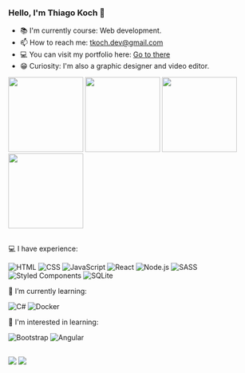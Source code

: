 ### Hello, I'm Thiago Koch 👋

- 📚 I'm currently course: Web development.
- 📫 How to reach me: tkoch.dev@gmail.com
- 💻 You can visit my portfolio here: <a href="https://tkochdev.vercel.app/" alt="portfolio" target="_blank">Go to there</a>
- 😁 Curiosity: I'm also a graphic designer and video editor.

<div>
  <img height="150em" src="https://github-profile-summary-cards.vercel.app/api/cards/profile-details?username=tkoch97&theme=tokyonight"/>
  <img height="150em" src="https://github-readme-stats.vercel.app/api?username=tkoch97&count_private=true&show_icons=true&theme=tokyonight">
  <img height="150em" src="https://github-readme-stats.vercel.app/api/top-langs/?username=tkoch97&layout=compact&theme=tokyonight">
  <img height="150em" src="https://github-readme-streak-stats.herokuapp.com/?user=tkoch97&theme=tokyonight"/>
</div>

<br/>

<p>💻 I have experience:<p>
  <img src="https://go-skill-icons.vercel.app/api/icons?i=html" title='HTML'>
  <img src="https://go-skill-icons.vercel.app/api/icons?i=css" title='CSS'>
  <img src="https://go-skill-icons.vercel.app/api/icons?i=javascript" title='JavaScript'>
  <img src="https://go-skill-icons.vercel.app/api/icons?i=react" title='React'>
  <img src="https://go-skill-icons.vercel.app/api/icons?i=nodejs" title='Node.js'>
  <img src="https://go-skill-icons.vercel.app/api/icons?i=sass" title='SASS'>
  <img src="https://go-skill-icons.vercel.app/api/icons?i=styledcomponents" title='Styled Components'>
  <img src="https://go-skill-icons.vercel.app/api/icons?i=sqlite" title='SQLite'>
<br/>

<p>🌱 I’m currently learning:<p>
<!--   <img src="https://go-skill-icons.vercel.app/api/icons?i=typescript" title='TypeScript'> -->
  <img src="https://go-skill-icons.vercel.app/api/icons?i=cs&perline=10" title='C#'>
  <img src="https://go-skill-icons.vercel.app/api/icons?i=docker" title='Docker'>
<!--   <img src="https://go-skill-icons.vercel.app/api/icons?i=python" title='Python'> -->
<!--   <img src="https://go-skill-icons.vercel.app/api/icons?i=jest" title='Jest'> -->
<!--     <img align="center" alt="mysql" height="30" width="40" src="https://cdn.jsdelivr.net/gh/devicons/devicon/icons/mysql/mysql-original.svg"> MySql -->
<br/>

<p>🔭 I'm interested in learning:<p>
  <img src="https://go-skill-icons.vercel.app/api/icons?i=bootstrap" title='Bootstrap'>
  <img src="https://go-skill-icons.vercel.app/api/icons?i=angular" title='Angular'>    
<br/>

##

<div>
    <a href="https://www.linkedin.com/in/tkoch97/" alt="linkedin" target="_blank"><img src="https://img.shields.io/badge/-LinkedIn-%230077B5?style=for-the-badge&logo=linkedin&logoColor=white" target="_blank"></a>
    <a href="https://www.instagram.com/tkoch.dev/" alt="istagram" target="_blank"><img src="https://img.shields.io/badge/Instagram-E4405F?style=for-the-badge&logo=instagram&logoColor=white" target="_blank"></a>    
</div>  
</footer>
